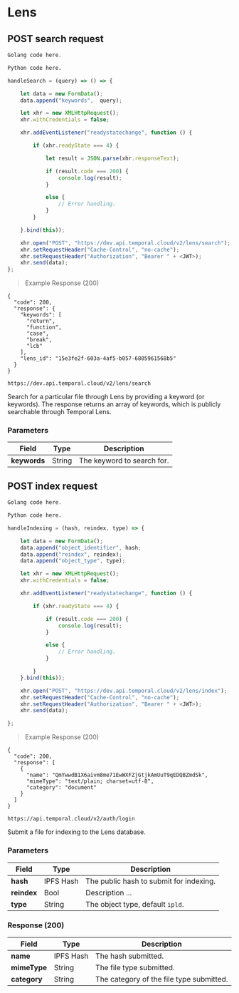 # Lens

## POST search request

```go
Golang code here.
```

```python
Python code here.
```

```javascript
handleSearch = (query) => () => {

    let data = new FormData();
    data.append("keywords",  query);

    let xhr = new XMLHttpRequest();
    xhr.withCredentials = false;

    xhr.addEventListener("readystatechange", function () {

        if (xhr.readyState === 4) {

            let result = JSON.parse(xhr.responseText);

            if (result.code === 200) {
                console.log(result);
            }

            else {
                // Error handling.
            }
        }

    }.bind(this));

    xhr.open("POST", "https://dev.api.temporal.cloud/v2/lens/search");
    xhr.setRequestHeader("Cache-Control", "no-cache");
    xhr.setRequestHeader("Authorization", "Bearer " + <JWT>);
    xhr.send(data);
};
```

> Example Response (200)

```
{
  "code": 200,
  "response": {
    "keywords": [
      "return",
      "function",
      "case",
      "break",
      "lcb"
    ],
    "lens_id": "15e3fe2f-603a-4af5-b057-6805961568b5"
  }
}
```

`https://dev.api.temporal.cloud/v2/lens/search`

Search for a particular file through Lens by providing a keyword (or keywords).
The response returns an array of keywords, which is publicly searchable through Temporal Lens.

### Parameters

| Field | Type | Description
|-----------|------|-------------
| <b>keywords</b> | String | The keyword to search for.

## POST index request

```go
Golang code here.
```

```python
Python code here.
```

```javascript
handleIndexing = (hash, reindex, type) => {

    let data = new FormData();
    data.append("object_identifier", hash;
    data.append("reindex", reindex);
    data.append("object_type", type);

    let xhr = new XMLHttpRequest();
    xhr.withCredentials = false;

    xhr.addEventListener("readystatechange", function () {

        if (xhr.readyState === 4) {

            if (result.code === 200) {
                console.log(result);
            }

            else {
                // Error handling.
            }

        }
    }.bind(this));

    xhr.open("POST", "https://dev.api.temporal.cloud/v2/lens/index");
    xhr.setRequestHeader("Cache-Control", "no-cache");
    xhr.setRequestHeader("Authorization", "Bearer " + <JWT>);
    xhr.send(data);

};
```

> Example Response (200)

```
{
  "code": 200,
  "response": [
    {
      "name": "QmYwwdB1X6aivm8me71EwWXFZjGtjkAmUuT9qEDQBZmdSk",
      "mimeType": "text/plain; charset=utf-8",
      "category": "document"
    }
  ]
}
```

`https://api.temporal.cloud/v2/auth/login`

Submit a file for indexing to the Lens database.

### Parameters

| Field | Type | Description
|-----------|------|-------------
| <b>hash</b> | IPFS Hash | The public hash to submit for indexing.
| <b>reindex</b> | Bool | Description ...
| <b>type</b> | String | The object type, default `ipld`.

### Response (200)

| Field | Type | Description
|-----------|------|-------------
| <b>name</b> | IPFS Hash | The hash submitted.
| <b>mimeType</b> | String | The file type submitted.
| <b>category</b> | String | The category of the file type submitted.